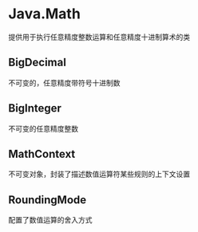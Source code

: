 # Java.Math
提供用于执行任意精度整数运算和任意精度十进制算术的类

## BigDecimal
不可变的，任意精度带符号十进制数

## BigInteger
不可变的任意精度整数

## MathContext
不可变对象，封装了描述数值运算符某些规则的上下文设置

## RoundingMode
配置了数值运算的舍入方式